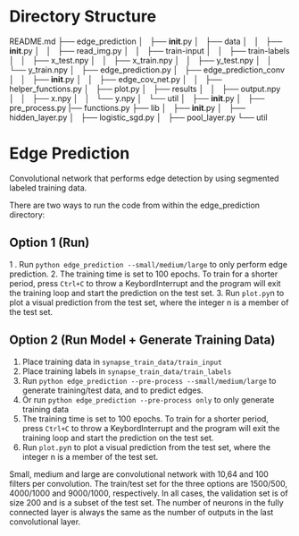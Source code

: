 # Directory Structure

README.md
├── edge_prediction
│   ├── __init__.py
│   ├── data
│   │   ├── __init__.py
│   │   ├── read_img.py
│   │   ├── train-input
│   │   ├── train-labels
│   │   ├── x_test.npy
│   │   ├── x_train.npy
│   │   ├── y_test.npy
│   │   └── y_train.npy
│   ├── edge_prediction.py
│   ├── edge_prediction_conv
│   │   ├── __init__.py
│   │   ├── edge_cov_net.py
│   │   ├── helper_functions.py
│   ├── plot.py
│   ├── results
│   │   ├── output.npy
│   │   ├── x.npy
│   │   └── y.npy
│   └── util
│       ├── __init__.py
│       ├── pre_process.py
        |── functions.py
├── lib
│   ├── __init__.py
│   ├── hidden_layer.py
│   ├── logistic_sgd.py
│   ├── pool_layer.py
└── util

# Edge Prediction
Convolutional network that performs edge detection by using segmented labeled training data. 

There are two ways to run the code from within the edge_prediction directory:

## Option 1 (Run)
1 . Run `python edge_prediction --small/medium/large` to only perform edge prediction.
2. The training time is set to 100 epochs. To train for a shorter period, press `Ctrl+C` to throw a KeybordInterrupt and the program will exit the training loop and start the prediction on the test set. 
3. Run `plot.py`n to plot a visual prediction from the test set, where the integer n is
   a member of the test set.

## Option 2 (Run Model + Generate Training Data)
1. Place training data in `synapse_train_data/train_input`
2. Place training labels in `synapse_train_data/train_labels`
3. Run `python edge_prediction --pre-process --small/medium/large` to generate training/test data, and to predict edges.
4. Or run `python edge_prediction --pre-process only` to only generate training data
5. The training time is set to 100 epochs. To train for a shorter period, press `Ctrl+C` to throw a KeybordInterrupt and the program will exit the training loop and start the prediction on the test set. 
6. Run `plot.py`n to plot a visual prediction from the test set, where the integer n is
   a member of the test set.

Small, medium and large are convolutional network with 10,64 and 100 filters per
convolution. The train/test set for the three options are 1500/500, 4000/1000
and 9000/1000, respectively. In all cases, the validation set is of size 200
and is a subset of the test set. The number of neurons in the fully connected layer is always the same as the number of outputs in the last convolutional layer.
